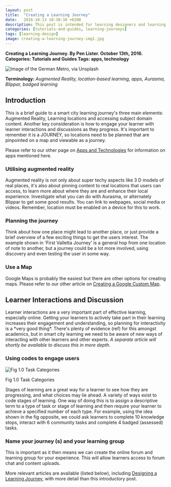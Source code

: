 ```yaml
---
layout: post
title:  "Creating a Learning Journey"
date:   2016-10-13 10:30:30 +0200
description: This post is intended for learning designers and learning content developers and guides you through the main considerations of creating a learning journey for a smart city.
categories: [tutorials-and-guides, learning-journeys]
tags: [learning-design]
image: creating-a-learning-journey-img1.jpg
---
```



**Creating a Learning Journey. By Pen Lister. October 13th, 2016. Categories: Tutorials and Guides Tags: apps, technology**


![Image of the German Metro, via Unsplash]({{site.baseurl}}/assets/images/creating-a-learning-journey-img1.jpg)



**Terminology:** _Augmented Reality, location-based learning, apps, Aurasma, Blippar, badged learning_

## **Introduction**

This is a brief guide to a smart city learning journey's three main elements: Augmented Reality, Learning locations and accessing subject domain content. Another key consideration is how to engage your learner with learner interactions and discussions as they progress. It's important to remember it is a JOURNEY, so locations need to be planned that are pinpointed on a map and viewable as a journey.

Please refer to our other page on [Apps and Technologies]({{site.baseurl}}/apps-and-technologies/) for information on apps mentioned here.

### **Utilising augmented reality**

Augmented reality is not only about super techy aspects like 3 D models of real places, it's also about pinning content to real locations that users can access, to learn more about where they are and enhance their local experience. Investigate what you can do with Aurasma, or alternately Blippar to get some good results. You can link to webpages, social media or videos. Remember, location must be enabled on a device for this to work.

### **Planning the journey**

Think about how one place might lead to another place, or just provide a brief overview of a few exciting things to get the users interest. The example shown in 'First Valletta Journey' is a general hop from one location of note to another, but a journey could be a lot more involved, using discovery and even testing the user in some way.

### **Use a Map**

Google Maps is probably the easiest but there are other options for creating maps. Please refer to our other article on [Creating a Google Custom Map](http://smartlearning.netfarms.eu/guide-to-making-a-customised-google-map/).

## **Learner Interactions and Discussion**

Learner interactions are a very important part of effective learning, especially online. Getting your learners to actively take part in their learning increases their engagement and understanding, so planning for interactivity is a \*very good thing\*. There's plenty of evidence (ref) for this amongst academics, but in smart city learning we need to be aware of new ways of interacting with other learners and other experts. _A separate article will shortly be available to discuss this in more depth._

### **Using codes to engage users**

![Fig 1.0 Task Categories]({{site.baseurl}}/assets/images/Creating-a-learning-journey_screenshot-2016-10-13-at-10.41.49.png)

Fig 1.0 Task Categories

Stages of learning are a great way for a learner to see how they are progressing, and what choices may lie ahead. A variety of ways exist to code stages of learning. One way of doing this is to assign a descriptive term to a type of task or stage of learning and then require your learner to achieve a specified number of each type. For example, using the idea shown in the fig opposite, we could ask learners to complete 10 knowledge stops, interact with 6 community tasks and complete 4 badged (assessed) tasks.

### **Name your journey (s) and your learning group**

This is important as it then means we can create the online forum and learning group for your experience. This will allow learners access to forum chat and content uploads.

More relevant articles are available (listed below), including [Designing a Learning Journey](http://smartlearning.netfarms.eu/designing-a-learning-journey/), with more detail than this introductory post.

